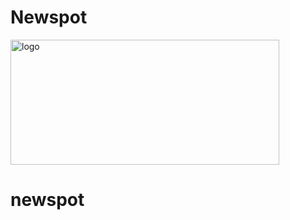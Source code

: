 # Newspot

<img src="https://www.sproutseed.ga/images/newspot_logo.png" width="430" height="200" alt="logo">

# newspot
